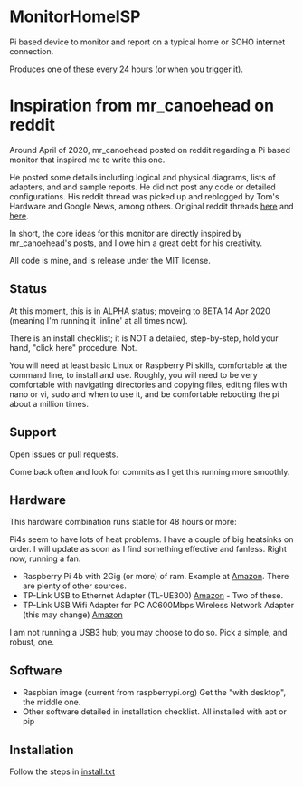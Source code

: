 # MonitorHomeISP

Pi based device to monitor and report on a typical home or SOHO internet connection. 

Produces one of [these](https://github.com/DanalEstes/MonitorHomeISP/blob/master/dailyReport.pdf) every 24 hours (or when you trigger it). 


# Inspiration from mr_canoehead on reddit
Around April of 2020, mr_canoehead posted on reddit regarding a Pi based monitor that inspired me to write this one. 

He posted some details including logical and physical diagrams, lists of adapters, and and sample reports.  He did not post any code or detailed configurations.  His reddit thread was picked up and reblogged by Tom's Hardware and Google News, among others. Original reddit threads 
[here](https://www.reddit.com/r/raspberry_pi/comments/fqs1fj/a_network_performance_monitor_for_my_home_network/ "reddit/r/raspberry_pi")
and
[here](https://old.reddit.com/r/linux/comments/fq4s49/having_some_fun_with_network_namespaces_built_a/ "reddit/r/linux").

In short, the core ideas for this monitor are directly inspired by mr_canoehead's posts, and I owe him a great debt for his creativity.

All code is mine, and is release under the MIT license. 

## Status

At this moment, this is in ALPHA status; moveing to BETA 14 Apr 2020 (meaning I'm running it 'inline' at all times now).  

There is an install checklist; it is NOT a detailed, step-by-step, hold your hand, "click here" procedure. Not. 

You will need at least basic Linux or Raspberry Pi skills, comfortable at the command line, to install and use. Roughly, you will need to be very comfortable with navigating directories and copying files, editing files with nano or vi, sudo and when to use it, and be comfortable rebooting the pi about a million times. 

## Support
Open issues or pull requests.

Come back often and look for commits as I get this running more smoothly.  

## Hardware
This hardware combination runs stable for 48 hours or more: 

Pi4s seem to have lots of heat problems.  I have a couple of big heatsinks on order.  I will update as soon as I find something effective and fanless. Right now, running a fan. 

* Raspberry Pi 4b with 2Gig (or more) of ram.  Example at [Amazon](https://www.amazon.com/gp/product/B07V2B4W63).  There are plenty of other sources.
* TP-Link USB to Ethernet Adapter (TL-UE300) [Amazon](https://www.amazon.com/gp/product/B00YUU3KC6) -  Two of these.
* TP-Link USB Wifi Adapter for PC AC600Mbps Wireless Network Adapter (this may change) [Amazon](https://www.amazon.com/gp/product/B07P5PRK7J)

I am not running a USB3 hub; you may choose to do so.  Pick a simple, and robust, one. 

## Software
* Raspbian image (current from raspberrypi.org)  Get the "with desktop", the middle one. 
* Other software detailed in installation checklist. All installed with apt or pip

## Installation
Follow the steps in [install.txt](https://github.com/DanalEstes/MonitorHomeISP/blob/master/install.txt)

